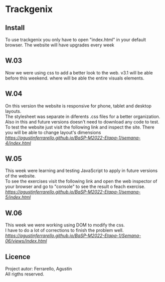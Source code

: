 # Trackgenix
## Install
To use trackgenix you only have to open "index.html" in your default browser.
The website will have upgrades every week

## W.03
Now we were using css to add a better look to the web. v3.1 will be able before this weekend. where will be able the entire visuals elements.
## W.04
On this version the website is responsive for phone, tablet and desktop layouts.   
The stylesheet was separate in diferents .css files for a better organization.  
Also in this and future versions doesn't need to download any code to test.   
To test the website just visit the following link and inspect the site. There you will be able to change layout's dimensions     
*https://agustinferrarello.github.io/BaSP-M2022-Etapa-1/semana-4/index.html*
## W.05
This week were learning and testing JavaScript to apply in future versions of the website.  
To see the exercises visit the following link and open the web inspector of your browser and go to "console" to see the result o feach exercise.    
*https://agustinferrarello.github.io/BaSP-M2022-Etapa-1/semana-5/index.html*
## W.06
This week we were working using DOM to modify the css.  
I have to do a lot of corrections to finish the problem well.
*https://agustinferrarello.github.io/BaSP-M2022-Etapa-1/Semana-06/views/index.html*
## Licence
Project autor: Ferrarello, Agustín  
All rigths reserved.
